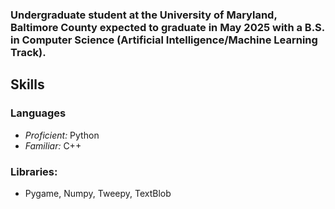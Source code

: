 ### Undergraduate student at the University of Maryland, Baltimore County expected to graduate in May 2025 with a B.S. in Computer Science (Artificial Intelligence/Machine Learning Track).
## Skills
### Languages
* *Proficient:* Python
* *Familiar:* C++
### Libraries: 
* Pygame, Numpy, Tweepy, TextBlob

<!--
**nishithsoni/nishithsoni** is a ✨ _special_ ✨ repository because its `README.md` (this file) appears on your GitHub profile.

Here are some ideas to get you started:

- 🔭 I’m currently working on ...
- 🌱 I’m currently learning ...
- 👯 I’m looking to collaborate on ...
- 🤔 I’m looking for help with ...
- 💬 Ask me about ...
- 📫 How to reach me: ...
- 😄 Pronouns: ...
- ⚡ Fun fact: ...
-->

